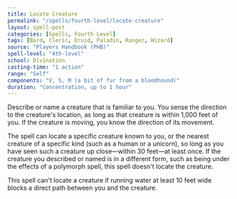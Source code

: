 ```yaml
---
title: Locate Creature
permalink: "/spells/fourth-level/locate-creature"
layout: spell-post
categories: [Spells, Fourth Level]
tags: [Bard, Cleric, Druid, Paladin, Ranger, Wizard]
source: "Players Handbook (PHB)"
spell-level: "4th-level"
school: Divination
casting-time: "1 action"
range: "Self"
components: "V, S, M (a bit of fur from a bloodhound)"
duration: "Concentration, up to 1 hour"
---
```


Describe or name a creature that is familiar to you. You sense the direction to the creature's location, as long as that creature is within 1,000 feet of you. If the creature is moving, you know the direction of its movement.

The spell can locate a specific creature known to you, or the nearest creature of a specific kind (such as a human or a unicorn), so long as you have seen such a creature up close—within 30 feet—at least once. If the creature you described or named is in a different form, such as being under the effects of a polymorph spell, this spell doesn't locate the creature.

This spell can't locate a creature if running water at least 10 feet wide blocks a direct path between you and the creature.